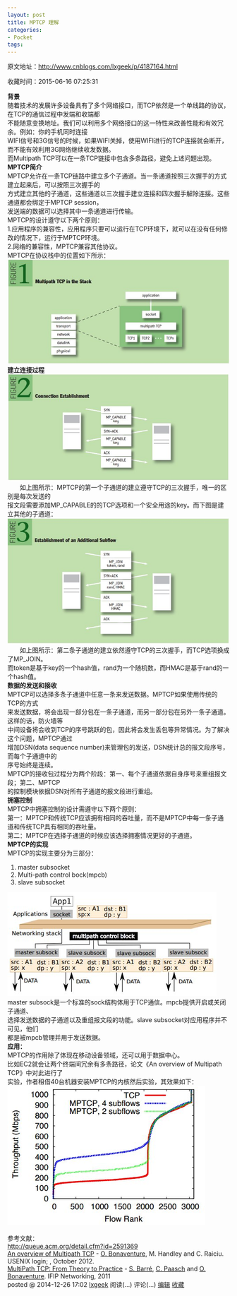 ```yaml
---
layout: post
title: MPTCP 理解
categories:
- Pocket
tags:
---
```

原文地址：http://www.cnblogs.com/lxgeek/p/4187164.html

收藏时间：2015-06-16 07:25:31

<div  lang="zh">

<div class="clear" nodeIndex="24"></div>
<div class="postBody" nodeIndex="25">
<div id="cnblogs_post_body" nodeIndex="26">
<div nodeIndex="27"><span nodeIndex="125"><strong nodeIndex="126">背景</strong></span>
<div nodeIndex="28"><span nodeIndex="127">随着技术的发展许多设备具有了多个网络接口，而TCP依然是一个单线路的协议，在TCP的通信过程中发端和收端都</span></div>
<div nodeIndex="29"><span nodeIndex="128">不能随意变换地址。我们可以利用多个网络接口的这一特性来改善性能和有效冗余。例如：你的手机同时连接</span></div>
<div nodeIndex="30"><span nodeIndex="129">WIFI信号和3G信号的时候，如果WIFI关掉，使用WIFI进行的TCP连接就会断开，而不能有效利用3G网络继续收发数据。</span></div>
<div nodeIndex="31"><span nodeIndex="130">而Multipath TCP可以在一条TCP链接中包含多条路径，避免上述问题出现。</span></div>
<div nodeIndex="32"><span nodeIndex="131"><strong nodeIndex="132">MPTCP简介</strong></span></div>
<div nodeIndex="33">MPTCP允许在一条TCP链路中建立多个子通道。当一条通道按照三次握手的方式建立起来后，可以按照三次握手的</div>
<div nodeIndex="34"><span nodeIndex="133">方式建立其他的子通道，这些通道以三次握手建立连接和四次握手解除连接。这些通道都会绑定于MPTCP session，</span></div>
<div nodeIndex="35"><span nodeIndex="134">发送端的数据可以选择其中一条通道进行传输。</span></div>
<div nodeIndex="36">
<div nodeIndex="37"><span nodeIndex="135">MPTCP的设计遵守以下两个原则：</span></div>
<div nodeIndex="38"><span nodeIndex="136">1.应用程序的兼容性，应用程序只要可以运行在TCP环境下，就可以在没有任何修改的情况下，运行于MPTCP环境。</span></div>
<div nodeIndex="39"><span nodeIndex="137">2.网络的兼容性，MPTCP兼容其他协议。</span></div>
</div>
<div nodeIndex="40"><span nodeIndex="138">MPTCP在协议栈中的位置如下所示：</span></div>
<div nodeIndex="41"><span nodeIndex="139"><div id="RIL_IMG_1" class="RIL_IMG"><img src="/media/posts_images/2015-06-16-834488520/1"/></div></span></div>
<div nodeIndex="42">
<div nodeIndex="43"><strong nodeIndex="141">建立连接过程</strong></div>
<div nodeIndex="44"><strong nodeIndex="142"><div id="RIL_IMG_2" class="RIL_IMG"><img src="/media/posts_images/2015-06-16-834488520/2"/></div></strong></div>
<div nodeIndex="45">
<div nodeIndex="46">
<div nodeIndex="47"><span nodeIndex="144">　　如上图所示：MPTCP的第一个子通道的建立遵守TCP的三次握手，唯一的区别是每次发送的</span></div>
<div nodeIndex="48"><span nodeIndex="145">报文段需要添加MP_CAPABLE的的TCP选项和一个安全用途的key。而下图是建立其他的子通道：</span></div>
<div nodeIndex="49"><span nodeIndex="146"><div id="RIL_IMG_3" class="RIL_IMG"><img src="/media/posts_images/2015-06-16-834488520/3"/></div></span></div>
<div nodeIndex="50">
<div nodeIndex="51">
<div nodeIndex="52"><span nodeIndex="148">　　如上图所示：第二条子通道的建立依然遵守TCP的三次握手，而TCP选项换成了MP_JOIN。</span></div>
<div nodeIndex="53"><span nodeIndex="149">而token是基于key的一个hash值，rand为一个随机数，而HMAC是基于rand的一个hash值。</span></div>
<div nodeIndex="54"><span nodeIndex="150"><strong nodeIndex="151">数据的发送和接收</strong></span></div>
<div nodeIndex="55"><span nodeIndex="152">MPTCP可以选择多条子通道中任意一条来发送数据。MPTCP如果使用传统的TCP的方式</span></div>
<div nodeIndex="56"><span nodeIndex="153">来发送数据，将会出现一部分包在一条子通道，而另一部分包在另外一条子通道。这样的话，防火墙等</span></div>
<div nodeIndex="57"><span nodeIndex="154">中间设备将会收到TCP的序号跳跃的包，因此将会发生丢包等异常情况。为了解决这个问题，MPTCP通过</span></div>
<div nodeIndex="58"><span nodeIndex="155">增加DSN(data sequence number)来管理包的发送，DSN统计总的报文段序号，而每个子通道中的</span></div>
<div nodeIndex="59"><span nodeIndex="156">序号始终是连续。</span></div>
<div nodeIndex="60"><span nodeIndex="157">MPTCP的接收包过程分为两个阶段：第一、每个子通道依据自身序号来重组报文段；第二、MPTCP</span></div>
<div nodeIndex="61"><span nodeIndex="158">的控制模块依据DSN对所有子通道的报文段进行重组。</span></div>
<div nodeIndex="62"><span nodeIndex="159"><strong nodeIndex="160">拥塞控制</strong></span></div>
<div nodeIndex="63"><span nodeIndex="161">MPTCP中拥塞控制的设计需遵守以下两个原则：</span></div>
<div nodeIndex="64"><span nodeIndex="162">第一：MPTCP和传统TCP应该拥有相同的吞吐量，而不是MPTCP中每一条子通道和传统TCP具有相同的吞吐量。</span></div>
<div nodeIndex="65"><span nodeIndex="163">第二：MPTCP在选择子通道的时候应该选择拥塞情况更好的子通道。</span></div>
<div nodeIndex="66"><span nodeIndex="164"><strong nodeIndex="165">MPTCP的实现</strong></span></div>
<div nodeIndex="67"><span nodeIndex="166">MPTCP的实现主要分为三部分：</span></div>
<div nodeIndex="68">
<ol nodeIndex="70"><li nodeIndex="69"><span nodeIndex="167">master subsocket</span></li>
<li nodeIndex="71"><span nodeIndex="168">Multi-path control bock(mpcb)</span></li>
<li nodeIndex="72"><span nodeIndex="169">slave subsocket</span></li>
</ol></div>
</div>
</div>
<div nodeIndex="73"><span nodeIndex="170"><div id="RIL_IMG_4" class="RIL_IMG"><img src="/media/posts_images/2015-06-16-834488520/4"/></div></span></div>
<div nodeIndex="74">
<div nodeIndex="75">
<div nodeIndex="76"><span nodeIndex="172">master subsock是一个标准的sock结构体用于TCP通信。mpcb提供开启或关闭子通道、</span></div>
<div nodeIndex="77"><span nodeIndex="173">选择发送数据的子通道以及重组报文段的功能。slave subsocket对应用程序并不可见，他们</span></div>
<div nodeIndex="78"><span nodeIndex="174">都是被mpcb管理并用于发送数据。</span></div>
<div nodeIndex="79"><span nodeIndex="175"><strong nodeIndex="176">应用：</strong></span></div>
<div nodeIndex="80"><span nodeIndex="177">MPTCP的作用除了体现在移动设备领域，还可以用于数据中心。</span></div>
<div nodeIndex="81"><span nodeIndex="178">比如EC2就会让两个终端间冗余有多条路径，论文《An overview of Multipath TCP》中对此进行了</span></div>
<div nodeIndex="82"><span nodeIndex="179">实验，作者租借40台机器安装MPTCP的内核然后实验，其效果如下：</span></div>
<div nodeIndex="83"><span nodeIndex="180"><div id="RIL_IMG_5" class="RIL_IMG"><img src="/media/posts_images/2015-06-16-834488520/5"/></div></span></div>
<div nodeIndex="84">
<div nodeIndex="85">
<div nodeIndex="86"><span nodeIndex="182">     <br nodeIndex="183">
参考文献：</span></div>
<div nodeIndex="87"><a href="http://queue.acm.org/detail.cfm?id=2591369" nodeIndex="184"><span nodeIndex="185">http://queue.acm.org/detail.cfm?id=2591369</span></a></div>
<div nodeIndex="88"><span nodeIndex="186"><a href="http://inl.info.ucl.ac.be/publications/overview-multipath-tcp" rel="nofollow" target="_blank" nodeIndex="187">An overview of Multipath TCP</a> - <a href="http://inl.info.ucl.ac.be/obo" rel="nofollow" target="_blank" nodeIndex="188">O. Bonaventure</a>, M. Handley and C. Raiciu. USENIX login; , October 2012.</span></div>
<div nodeIndex="89"><span nodeIndex="189"><a href="http://inl.info.ucl.ac.be/publications/multipath-tcp-theory-practice" rel="nofollow" target="_blank" nodeIndex="190">MultiPath TCP: From Theory to Practice</a> - <a href="http://inl.info.ucl.ac.be/sbarre" rel="nofollow" target="_blank" nodeIndex="191">S. Barré</a>, <a href="http://inl.info.ucl.ac.be/cpaasch" rel="nofollow" target="_blank" nodeIndex="192">C. Paasch</a> and <a href="http://inl.info.ucl.ac.be/obo" rel="nofollow" target="_blank" nodeIndex="193">O. Bonaventure</a>. IFIP Networking, 2011</span></div>
</div>
</div>
</div>
</div>
</div>
</div>
</div>
</div>
</div>
<div id="MySignature" nodeIndex="90"></div>
<div class="clear" nodeIndex="91"></div>
<div id="blog_post_info_block" nodeIndex="92">
<div id="BlogPostCategory" nodeIndex="93"></div>
<div id="EntryTag" nodeIndex="94"></div>
<div id="blog_post_info" nodeIndex="95"></div>
<div class="clear" nodeIndex="96"></div>
<div id="post_next_prev" nodeIndex="97"></div>
</div>
</div>
<div class="postDesc" nodeIndex="98">posted @ <span id="post-date" nodeIndex="194">2014-12-26 17:02</span> <a href="http://www.cnblogs.com/lxgeek/" nodeIndex="195">lxgeek</a> 阅读(<span id="post_view_count" nodeIndex="196">...</span>) 评论(<span id="post_comment_count" nodeIndex="197">...</span>) <a href="https://i.cnblogs.com/EditPosts.aspx?postid=4187164" rel="nofollow" nodeIndex="198">编辑</a> <a href="http://www.cnblogs.com/lxgeek/p/4187164.html#" nodeIndex="199">收藏</a></div>
</div>